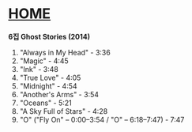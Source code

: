 # [HOME](https://github.com/GeekInTheClass/Coldplay/blob/master/README.md#album-history)

**6집 Ghost Stories (2014)**

1.	"Always in My Head"	- 3:36
2.	"Magic" - 4:45
3.	"Ink" - 3:48
4.	"True Love" - 4:05
5.	"Midnight" - 4:54
6.	"Another's Arms" - 3:54
7.	"Oceans" - 5:21
8.	"A Sky Full of Stars" - 4:28
9.	"O" ("Fly On" – 0:00–3:54 / "O" – 6:18–7:47) - 7:47
